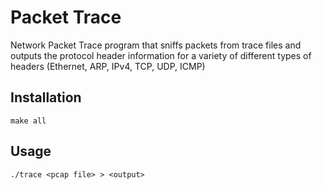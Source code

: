 # Packet Trace

Network Packet Trace program that sniffs packets from trace files and outputs the protocol header information for a variety of different types of headers (Ethernet, ARP, IPv4, TCP, UDP, ICMP)

## Installation
```
make all
```

## Usage
```
./trace <pcap file> > <output>
```